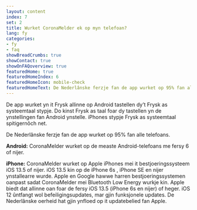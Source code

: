 ```yaml
---
layout: content
index: 7
set: 2
title: Wurket CoronaMelder ek op myn telefoan?
lang: fy
categories:
- fy
- faq
showBreadCrumbs: true
showContact: true
showOnFAQoverview: true
featuredHome: true
featuredHomeIndex: 6
featuredHomeIcon: mobile-check
featuredHomeText: De Nederlânske ferzje fan de app wurket op 95% fan alle telefoans.
---
```

De app wurket yn it Frysk allinne op Android tastellen dy’t Frysk as systeemtaal stypje. Do kinst Frysk as taal foar dy tastellen yn de ynstellingen fan Android ynstelle. iPhones stypje Frysk as systeemtaal spitigernôch net.

De Nederlânske ferzje fan de app wurket op 95% fan alle telefoans.

**Android:** CoronaMelder wurket op de measte Android-telefoans me fersy 6 of nijer.

**iPhone:** CoronaMelder wurket op Apple iPhones mei it bestjoeringssysteem iOS 13.5 of nijer. iOS 13.5 kin op de iPhone 6s , iPhone SE en nijer ynstallearre wurde.
Apple en Google hawwe harren bestjoeringssystemen oanpast sadat CoronaMelder mei Bluetooth Low Energy wurkje kin. Apple biedt dat allinne oan foar de fersy iOS 13.5 (iPhone 6s en nijer) of heger. iOS 12 ûntfangt wol befeiligingsupdates, mar gjin funksjonele updates. De Nederlânske oerheid hat gjin ynfloed op it updatebelied fan Apple.
